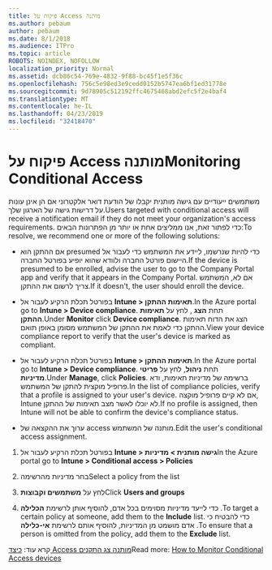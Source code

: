 ```yaml
---
title: פיקוח על Access מותנה
ms.author: pebaum
author: pebaum
ms.date: 8/1/2018
ms.audience: ITPro
ms.topic: article
ROBOTS: NOINDEX, NOFOLLOW
localization_priority: Normal
ms.assetid: dcb86c54-769e-4832-9f88-bc45f1e5f36c
ms.openlocfilehash: 756c5e98ed3e9cedd0152b5747ea6bf1ed31778e
ms.sourcegitcommit: 9d78905c512192ffc4675468abd2efc5f2e4baf4
ms.translationtype: MT
ms.contentlocale: he-IL
ms.lasthandoff: 04/23/2019
ms.locfileid: "32418470"
---
```

# <a name="monitoring-conditional-access"></a><span data-ttu-id="cd070-102">פיקוח על Access מותנה</span><span class="sxs-lookup"><span data-stu-id="cd070-102">Monitoring Conditional Access</span></span>

<span data-ttu-id="cd070-103">משתמשים ייעודיים עם גישה מותנית יקבלו של הודעת דואר אלקטרוני אם הן אינן עונות על דרישות גישה של הארגון שלך.</span><span class="sxs-lookup"><span data-stu-id="cd070-103">Users targeted with conditional access will receive a notification email if they do not meet your organization's access requirements.</span></span> <span data-ttu-id="cd070-104">כדי לפתור זאת, אנו ממליצים אחת או יותר מן הפתרונות הבאים:</span><span class="sxs-lookup"><span data-stu-id="cd070-104">To resolve, we recommend one or more of the following solutions:</span></span>
  
- <span data-ttu-id="cd070-105">אם ההתקן הוא presumed כדי להיות שנרשמו, ליידע את המשתמש כדי לעבור אל היישום פורטל החברה ולוודא שהוא יופיע בפורטל החברה.</span><span class="sxs-lookup"><span data-stu-id="cd070-105">If the device is presumed to be enrolled, advise the user to go to the Company Portal app and verify that it appears in the Company Portal.</span></span> <span data-ttu-id="cd070-106">אם לא, המשתמש צריך לרשום את ההתקן.</span><span class="sxs-lookup"><span data-stu-id="cd070-106">If it doesn't, the user should enroll the device.</span></span>
    
- <span data-ttu-id="cd070-107">בפורטל תכלת הרקיע לעבור אל **Intune \> תאימות ההתקן**.</span><span class="sxs-lookup"><span data-stu-id="cd070-107">In the Azure portal go to **Intune \> Device compliance**.</span></span> <span data-ttu-id="cd070-108">תחת **הצג** , לחץ על **תאימות ההתקן**.</span><span class="sxs-lookup"><span data-stu-id="cd070-108">Under **Monitor** click **Device compliance**.</span></span> <span data-ttu-id="cd070-109">הצג את הדוח תאימות ההתקן כדי לאמת את ההתקן של המשתמש מסומן באופן תואם.</span><span class="sxs-lookup"><span data-stu-id="cd070-109">View your device compliance report to verify that the user's device is marked as compliant.</span></span> 
    
- <span data-ttu-id="cd070-110">בפורטל תכלת הרקיע לעבור אל **Intune \> תאימות ההתקן**.</span><span class="sxs-lookup"><span data-stu-id="cd070-110">In the Azure portal go to **Intune \> Device compliance**.</span></span> <span data-ttu-id="cd070-111">תחת **ניהול**, לחץ על **פריטי מדיניות**.</span><span class="sxs-lookup"><span data-stu-id="cd070-111">Under **Manage**, click **Policies**.</span></span> <span data-ttu-id="cd070-112">ברשימה של מדיניות תאימות, ודא פרופיל מוקצית להתקן של המשתמש.</span><span class="sxs-lookup"><span data-stu-id="cd070-112">In the list of compliance policies, verify that a profile is assigned to your user's device.</span></span> <span data-ttu-id="cd070-113">אם לא קיים פרופיל מוקצה, Intune לא יוכלו לאשר מצב תאימות של ההתקן.</span><span class="sxs-lookup"><span data-stu-id="cd070-113">If no profile is assigned, then Intune will not be able to confirm the device's compliance status.</span></span> 
    
- <span data-ttu-id="cd070-114">ערוך את ההקצאה של access מותנה של המשתמש.</span><span class="sxs-lookup"><span data-stu-id="cd070-114">Edit the user's conditional access assignment.</span></span>
    
1. <span data-ttu-id="cd070-115">בפורטל תכלת הרקיע לעבור אל **Intune \> גישה מותנית \> מדיניות**</span><span class="sxs-lookup"><span data-stu-id="cd070-115">In the Azure portal go to **Intune \> Conditional access \> Policies**</span></span>
    
2. <span data-ttu-id="cd070-116">בחר מדיניות מהרשימה</span><span class="sxs-lookup"><span data-stu-id="cd070-116">Select a policy from the list</span></span>
    
3. <span data-ttu-id="cd070-117">לחץ על **משתמשים וקבוצות**</span><span class="sxs-lookup"><span data-stu-id="cd070-117">Click **Users and groups**</span></span>
    
4. <span data-ttu-id="cd070-118">כדי לייעד מדיניות מסוימים בכל אדם, להוסיף אותן לרשימת **הכלילה** .</span><span class="sxs-lookup"><span data-stu-id="cd070-118">To target a certain policy at someone, add them to the **Include** list.</span></span> <span data-ttu-id="cd070-119">כדי להבטיח כי אדם מושמט מן המדיניות, להוסיף אותם לרשימת **אי-כלילה** .</span><span class="sxs-lookup"><span data-stu-id="cd070-119">To ensure that a person is omitted from the policy, add them to the **Exclude** list.</span></span> 
    
<span data-ttu-id="cd070-120">קרא עוד: [כיצד Access מותנה צג התקנים](https://docs.microsoft.com/intune/conditional-access-exchange-monitor)</span><span class="sxs-lookup"><span data-stu-id="cd070-120">Read more: [How to Monitor Conditional Access devices](https://docs.microsoft.com/intune/conditional-access-exchange-monitor)</span></span>
  

